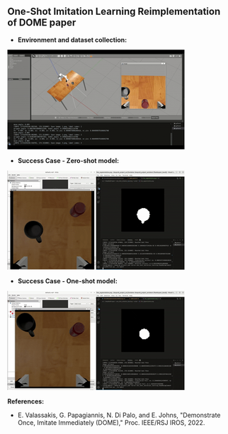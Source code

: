 ## One-Shot Imitation Learning Reimplementation of DOME paper

* **Environment and dataset collection:**

![til](https://github.com/fifi059/DeepRobProject/blob/master/Dataset%20Collection.gif)

* **Success Case - Zero-shot model:**

![til](https://github.com/fifi059/DeepRobProject/blob/master/Screencast%20from%2012-16-2024%2002-56-26%20AM.gif)

* **Success Case - One-shot model:**

![til](https://github.com/fifi059/DeepRobProject/blob/master/Screencast%20from%2012-16-2024%2003-44-36%20AM.gif)

**References:**
* E. Valassakis, G. Papagiannis, N. Di Palo, and E. Johns, "Demonstrate Once, Imitate Immediately (DOME)," Proc. IEEE/RSJ IROS, 2022.

